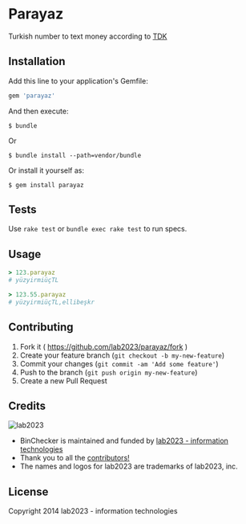 # Parayaz

Turkish number to text money according to [TDK][1000]

## Installation

Add this line to your application's Gemfile:

```ruby
gem 'parayaz'
```

And then execute:

    $ bundle

Or

    $ bundle install --path=vendor/bundle

Or install it yourself as:

    $ gem install parayaz

## Tests

Use `rake test` or `bundle exec rake test` to run specs.

## Usage
```ruby
> 123.parayaz
# yüzyirmiüçTL

> 123.55.parayaz
# yüzyirmiüçTL,ellibeşkr
```

## Contributing

1. Fork it ( https://github.com/lab2023/parayaz/fork )
2. Create your feature branch (`git checkout -b my-new-feature`)
3. Commit your changes (`git commit -am 'Add some feature'`)
4. Push to the branch (`git push origin my-new-feature`)
5. Create a new Pull Request

## Credits

![lab2023](http://lab2023.com/assets/images/named-logo.png)

- BinChecker is maintained and funded by [lab2023 - information technologies](http://lab2023.com/)
- Thank you to all the [contributors!](https://github.com/kebab-project/kangal/graphs/contributors)
- The names and logos for lab2023 are trademarks of lab2023, inc.

## License

Copyright 2014 lab2023 - information technologies

[1000]: http://www.tdk.gov.tr/index.php?option=com_content&view=article&id=182:Sayilarin-